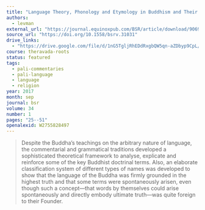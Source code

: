 ```yaml
---
title: "Language Theory, Phonology and Etymology in Buddhism and Their Relationship to Brahmanism"
authors:
  - levman
external_url: "https://journal.equinoxpub.com/BSR/article/download/9069/10542/45617"
source_url: "https://doi.org/10.1558/bsrv.31031"
drive_links:
  - "https://drive.google.com/file/d/1nG5TgljRhEDdRxgbQW5qn-aZDbyp9CpL/view?usp=drivesdk"
course: theravada-roots
status: featured
tags:
  - pali-commentaries
  - pali-language
  - language
  - religion
year: 2017
month: sep
journal: bsr
volume: 34
number: 1
pages: "25--51"
openalexid: W2755828497
---
```


> Despite the Buddha’s teachings on the arbitrary nature of language, the commentarial and grammatical traditions developed a sophisticated theoretical framework to analyse, explicate and reinforce some of the key Buddhist doctrinal terms.
> Also, an elaborate classification system of different types of names was developed to show that the language of the Buddha was firmly grounded in the highest truth and that some terms were spontaneously arisen, even though such a concept—that words by themselves could arise spontaneously and directly embody ultimate truth—was quite foreign to their Founder.
